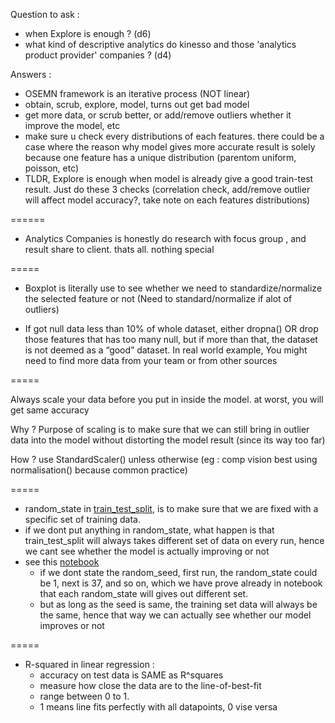 Question to ask :

- when Explore is enough ? (d6)
- what kind of descriptive analytics do kinesso and those 'analytics product provider' companies ? (d4)

Answers :

- OSEMN framework is an iterative process (NOT linear)
- obtain, scrub, explore, model, turns out get bad model
- get more data, or scrub better, or add/remove outliers whether it improve the model, etc
- make sure u check every distributions of each features. there could be a case where the reason why model gives more accurate result is solely because one feature has a unique distribution (parentom uniform, poisson, etc)
- TLDR, Explore is enough when model is already give a good train-test result. Just do these 3 checks (correlation check, add/remove outlier will affect model accuracy?, take note on each features distributions)

======

- Analytics Companies is honestly do research with focus group , and result share to client. thats all. nothing special

=====

- Boxplot is literally use to see whether we need to standardize/normalize the selected feature or not (Need to standard/normalize if alot of outliers)

- If got null data less than 10% of whole dataset, either dropna() OR drop those features that has too many null, but if more than that, the dataset is not deemed as a “good” dataset. In real world example, You might need to find more data from your team or from other sources

=====

Always scale your data before you put in inside the model. at worst, you will get same accuracy

Why ?
Purpose of scaling is to make sure that we can still bring in outlier data into the model without distorting the model result (since its way too far)

How ?
use StandardScaler() unless otherwise (eg : comp vision best using normalisation() because common practice)

=====

- random_state in [train_test_split](https://scikit-learn.org/stable/modules/generated/sklearn.model_selection.train_test_split.html), is to make sure that we are fixed with a specific set of training data.
- if we dont put anything in random_state, what happen is that train_test_split will always takes different set of data on every run, hence we cant see whether the model is actually improving or not
- see this [notebook](https://github.com/dwihdyn/ds-exploration/blob/main/screenshots-samples-etc/random-seed-sample.ipynb)
  - if we dont state the random_seed, first run, the random_state could be 1, next is 37, and so on, which we have prove already in notebook that each random_state will gives out different set.
  - but as long as the seed is same, the training set data will always be the same, hence that way we can actually see whether our model improves or not

=====

- R-squared in linear regression :
  - accuracy on test data is SAME as R^squares
  - measure how close the data are to the line-of-best-fit
  - range between 0 to 1.
  - 1 means line fits perfectly with all datapoints, 0 vise versa
